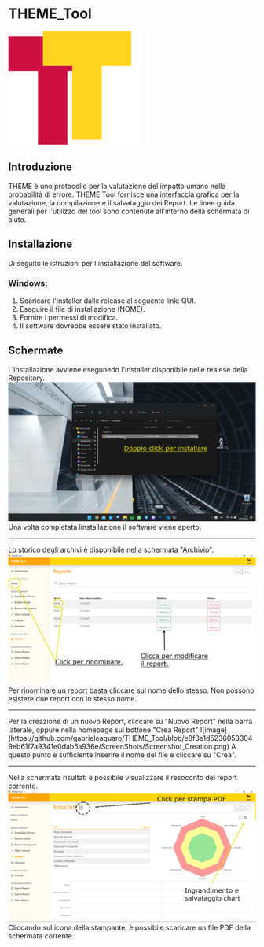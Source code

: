 # THEME_Tool 

![image](https://github.com/gabrieleaquaro/THEME_Tool/blob/main/THEME-source/images/icon.png)

## Introduzione 
THEME è uno protocollo per la valutazione del impatto umano nella probabilità di errore. THEME Tool fornisce una interfaccia grafica per la valutazione, la compilazione e il salvataggio dei Report.
Le linee guida generali per l'utilizzo del tool sono contenute all'interno della schermata di aiuto. 

## Installazione 
Di seguito le istruzioni per l'installazione del software. 

### Windows:
1. Scaricare l'installer dalle release al seguente link: QUI. 
2. Eseguire il file di installazione (NOME). 
3. Fornire i permessi di modifica. 
4. Il software dovrebbe essere stato installato. 

## Schermate
L'installazione avviene esegunedo l'installer disponibile nelle realese della Repository. 
![image](https://github.com/gabrieleaquaro/THEME_Tool/blob/main/ScreenShots/Screenshot%202021-11-07%20160820.png)
Una volta completata linstallazione il software viene aperto. 

<hr />

Lo storico degli archivi è disponibile nella schermata "Archivio". 
![image](https://github.com/gabrieleaquaro/THEME_Tool/blob/main/ScreenShots/Screenshot_Archivio.png)
Per rinominare un report basta cliccare sul nome dello stesso. Non possono esistere due report con lo stesso nome. 

<hr />
Per la creazione di un nuovo Report, cliccare su "Nuovo Report" nella barra laterale, oppure nella homepage sul bottone "Crea Report"
![image](https://github.com/gabrieleaquaro/THEME_Tool/blob/e8f3e1d52360533049eb61f7a9341e0dab5a936e/ScreenShots/Screenshot_Creation.png)
A questo punto è sufficiente inserire il nome del file e cliccare su "Crea". 

<hr />

Nella schermata risultati è possibile visualizzare il resoconto del report corrente. 
![image](https://github.com/gabrieleaquaro/THEME_Tool/blob/main/ScreenShots/Screenshot_Risultati.png)
Cliccando sul'icona della stampante, è possibile scaricare un file PDF della schermata corrente. 

